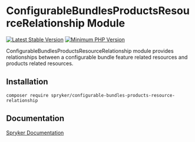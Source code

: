 # ConfigurableBundlesProductsResourceRelationship Module
[![Latest Stable Version](https://poser.pugx.org/spryker/configurable-bundles-products-resource-relationship/v/stable.svg)](https://packagist.org/packages/spryker/configurable-bundles-products-resource-relationship)
[![Minimum PHP Version](https://img.shields.io/badge/php-%3E%3D%208.0-8892BF.svg)](https://php.net/)

ConfigurableBundlesProductsResourceRelationship module provides relationships between a configurable bundle feature related resources and products related resources.

## Installation

```
composer require spryker/configurable-bundles-products-resource-relationship
```

## Documentation

[Spryker Documentation](https://docs.spryker.com)
